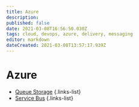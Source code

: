 ```yaml
---
title: Azure
description: 
published: false
date: 2021-03-08T16:56:50.030Z
tags: cloud, devops, azure, delivery, messaging
editor: markdown
dateCreated: 2021-03-08T13:57:17.939Z
---
```


# Azure
- [Queue Storage](/training/azure/queue_storage)
{.links-list}
- [Service Bus](/training/azure/service_bus)
{.links-list}